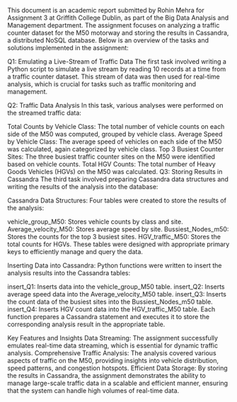 This document is an academic report submitted by Rohin Mehra for Assignment 3 at Griffith College Dublin, as part of the Big Data Analysis and Management department. The assignment focuses on analyzing a traffic counter dataset for the M50 motorway and storing the results in Cassandra, a distributed NoSQL database. Below is an overview of the tasks and solutions implemented in the assignment:

Q1: Emulating a Live-Stream of Traffic Data
The first task involved writing a Python script to simulate a live stream by reading 10 records at a time from a traffic counter dataset. 
This stream of data was then used for real-time analysis, which is crucial for tasks such as traffic monitoring and management.

Q2: Traffic Data Analysis
In this task, various analyses were performed on the streamed traffic data:

Total Counts by Vehicle Class: The total number of vehicle counts on each side of the M50 was computed, grouped by vehicle class.
Average Speed by Vehicle Class: The average speed of vehicles on each side of the M50 was calculated, again categorized by vehicle class.
Top 3 Busiest Counter Sites: The three busiest traffic counter sites on the M50 were identified based on vehicle counts.
Total HGV Counts: The total number of Heavy Goods Vehicles (HGVs) on the M50 was calculated.
Q3: Storing Results in Cassandra
The third task involved preparing Cassandra data structures and writing the results of the analysis into the database:

Cassandra Data Structures: Four tables were created to store the results of the analysis:

vehicle_group_M50: Stores vehicle counts by class and site.
Average_velocity_M50: Stores average speed by site.
Bussiest_Nodes_m50: Stores the counts for the top 3 busiest sites.
HGV_traffic_M50: Stores the total counts for HGVs.
These tables were designed with appropriate primary keys to efficiently manage and query the data.

Inserting Data into Cassandra: Python functions were written to insert the analysis results into the Cassandra tables:

insert_Q1: Inserts data into the vehicle_group_M50 table.
insert_Q2: Inserts average speed data into the Average_velocity_M50 table.
insert_Q3: Inserts the count data of the busiest sites into the Bussiest_Nodes_m50 table.
insert_Q4: Inserts HGV count data into the HGV_traffic_M50 table.
Each function prepares a Cassandra statement and executes it to store the corresponding analysis result in the appropriate table.

Key Features and Insights
Data Streaming: The assignment successfully emulates real-time data streaming, which is essential for dynamic traffic analysis.
Comprehensive Traffic Analysis: The analysis covered various aspects of traffic on the M50, providing insights into vehicle distribution, speed patterns, and congestion hotspots.
Efficient Data Storage: By storing the results in Cassandra, the assignment demonstrates the ability to manage large-scale traffic data in a scalable and efficient manner, 
ensuring that the system can handle high volumes of real-time data.
